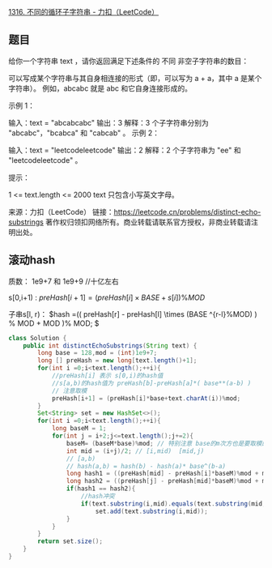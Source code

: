 [1316. 不同的循环子字符串 - 力扣（LeetCode）](https://leetcode.cn/problems/distinct-echo-substrings/submissions/)

## 题目

给你一个字符串 text ，请你返回满足下述条件的 不同 非空子字符串的数目：

可以写成某个字符串与其自身相连接的形式（即，可以写为 a + a，其中 a 是某个字符串）。
例如，abcabc 就是 abc 和它自身连接形成的。

 

示例 1：

输入：text = "abcabcabc"
输出：3
解释：3 个子字符串分别为 "abcabc"，"bcabca" 和 "cabcab" 。
示例 2：

输入：text = "leetcodeleetcode"
输出：2
解释：2 个子字符串为 "ee" 和 "leetcodeleetcode" 。


提示：

1 <= text.length <= 2000
text 只包含小写英文字母。

来源：力扣（LeetCode）
链接：https://leetcode.cn/problems/distinct-echo-substrings
著作权归领扣网络所有。商业转载请联系官方授权，非商业转载请注明出处。



## 滚动hash

质数： 1e9+7 和 1e9+9 //十亿左右

 s[0,i+1) :  $preHash[i+1] = (preHash[i] \times BASE + s[i] ) \% MOD$

 子串s[l, r)：   $hash =(( preHash[r] - preHash[l] \times (BASE ^{r-l}\%MOD) ) \% MOD + MOD )\% MOD; $

~~~java
class Solution {
    public int distinctEchoSubstrings(String text) {
        long base = 128,mod = (int)1e9+7;
        long [] preHash = new long[text.length()+1];
        for(int i =0;i<text.length();++i){
            //preHash[i] 表示 s[0,i)的hash值
            //s[a,b)的hash值为 preHash[b]-preHash[a]*( base**(a-b) )
            // 注意取模
            preHash[i+1] = (preHash[i]*base+text.charAt(i))%mod;
        }
        Set<String> set = new HashSet<>();
        for(int i =0;i<text.length();++i){
            long baseM = 1;
            for(int j = i+2;j<=text.length();j+=2){
                baseM= (baseM*base)%mod; // 特别注意 base的m次方也是要取模的
                int mid = (i+j)/2; // [i,mid)  [mid,j)
                // [a,b)
                // hash(a,b) = hash(b) - hash(a)* base^(b-a) 
                long hash1 = ((preHash[mid] - preHash[i]*baseM)%mod + mod)%mod;
                long hash2 = ((preHash[j] - preHash[mid]*baseM)%mod + mod)%mod;
                if(hash1 == hash2){
                    //hash冲突
                    if(text.substring(i,mid).equals(text.substring(mid,j)))
                        set.add(text.substring(i,mid));
                }
            }
        }
        return set.size();
    }
}
~~~

